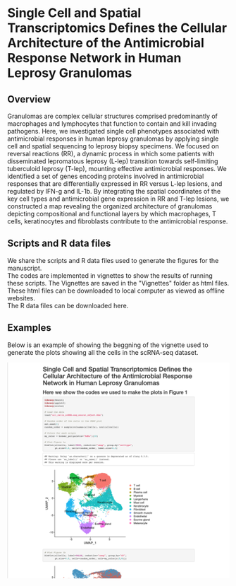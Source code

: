 # Single Cell and Spatial Transcriptomics Defines the Cellular Architecture of the Antimicrobial Response Network in Human Leprosy Granulomas

## Overview
Granulomas are complex cellular structures comprised predominantly of macrophages and lymphocytes that function to contain and kill invading pathogens. Here, we investigated single cell phenotypes associated with antimicrobial responses in human leprosy granulomas by applying single cell and spatial sequencing to leprosy biopsy specimens. We focused on reversal reactions (RR), a dynamic process in which some patients with disseminated lepromatous leprosy (L-lep) transition towards self-limiting tuberculoid leprosy (T-lep), mounting effective antimicrobial responses. We identified a set of genes encoding proteins involved in antimicrobial responses that are differentially expressed in RR versus L-lep lesions, and regulated by IFN-g and IL-1b. By integrating the spatial coordinates of the key cell types and antimicrobial gene expression in RR and T-lep lesions, we constructed a map revealing the organized architecture of granulomas depicting compositional and functional layers by which macrophages, T cells, keratinocytes and fibroblasts contribute to the antimicrobial response.

## Scripts and R data files
We share the scripts and R data files used to generate the figures for the manuscript. <br/>
The codes are implemented in vignettes to show the results of running these scripts. The Vignettes are saved in the "Vignettes" folder as html files. These html files can be downloaded to local computer as viewed as offline websites. <br/>
The R data files can be downloaded here.

## Examples
Below is an example of showing the beggning of the vignette used to generate the plots showing all the cells in the scRNA-seq dataset.


![All_Cells_Example](https://github.com/mafeiyang/leprosy_amg_network/blob/main/Vignettes/Example1.png)
